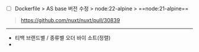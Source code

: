 - [ ] Dockerfile > AS base 버전 수정 > node:22-alpine > ==node:21-alpine==

> https://github.com/nuxt/nuxt/pull/30839

***
- 티백 브랜드별 / 종류별 오더 바이 소트(정렬)
- 